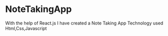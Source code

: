 # NoteTakingApp
With the help of React.js I have created a Note Taking App
Technology used Html,Css,Javascript
